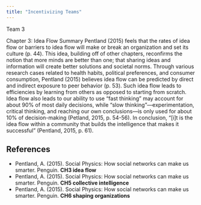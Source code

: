 ```yaml
---
title: "Incentivizing Teams"
---
```


Team 3

Chapter 3: Idea Flow Summary
Pentland (2015) feels that the rates of idea flow or barriers to idea flow will make or break an organization and set its culture (p. 44). This idea, building off of other chapters, reconfirms the notion that more minds are better than one; that sharing ideas and information will create better solutions and societal norms. Through various research cases related to health habits, political preferences, and consumer consumption, Pentland (2015) believes idea flow can be predicted by direct and indirect exposure to peer behavior (p. 53). Such idea flow leads to efficiencies by learning from others as opposed to starting from scratch. Idea flow also leads to our ability to use “fast thinking” may account for about 90% of most daily decisions, while “slow thinking”—experimentation, critical thinking, and reaching our own conclusions—is only used for about 10% of decision-making (Petland, 2015, p. 54-56). In conclusion, “[i]t is the idea flow within a community that builds the intelligence that makes it successful” (Pentland, 2015, p. 61).

## References

*	Pentland, A. (2015). Social Physics: How social networks can make us smarter. Penguin. **CH3 idea flow**  
*	Pentland, A. (2015). Social Physics: How social networks can make us smarter. Penguin. **CH5 collective intelligence**  
*	Pentland, A. (2015). Social Physics: How social networks can make us smarter. Penguin. **CH6 shaping organizations**  

